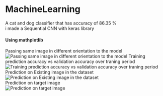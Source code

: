# MachineLearning
A cat and dog classifier that has accuracy of 86.35 %  
i made a Sequential CNN with keras library   

#### Using mathplotlib
Passing same image in different orientation to the model
![Passing same image in different orientation to the model](https://github.com/shantanuojha/cat-And-Dog-Classification-with-machine-learning/blob/master/Image/image1.png) 
Training prediction accuracy vs validation accuracy over traning period   
![Training prediction accuracy vs validation accuracy over traning period](https://github.com/shantanuojha/cat-And-Dog-Classification-with-machine-learning/blob/master/Image/image2.png)  
Prediction on Existing image in the dataset 
![Prediction on Existing image in the dataset](https://github.com/shantanuojha/cat-And-Dog-Classification-with-machine-learning/blob/master/Image/image4.png)  
Prediction on target image  
![Prediction on target image](https://github.com/shantanuojha/cat-And-Dog-Classification-with-machine-learning/blob/master/Image/image3.png) 
  
